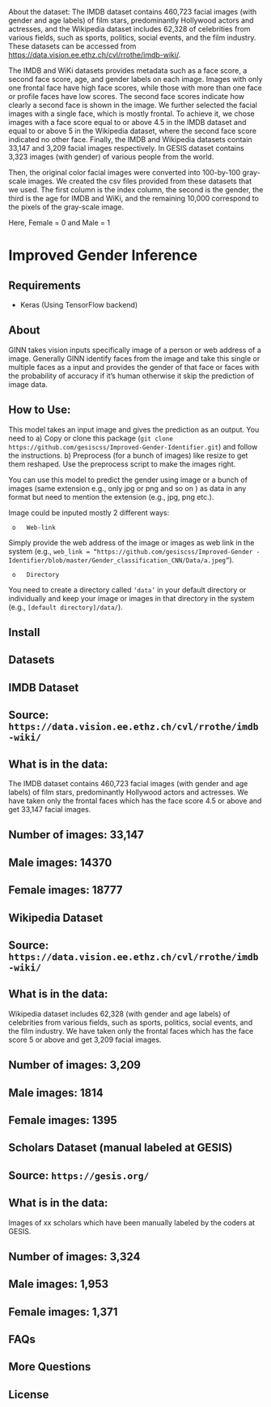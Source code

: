 About the dataset: The IMDB dataset contains 460,723 facial images (with gender and age labels) of film stars, predominantly Hollywood actors and actresses, and the Wikipedia dataset includes 62,328 of celebrities from various fields, such as sports, politics, social events, and the film industry. These datasets can be accessed from https://data.vision.ee.ethz.ch/cvl/rrothe/imdb-wiki/.


The IMDB and WiKi datasets provides metadata such as a face score, a second face score, age, and gender labels on each image. Images with only one frontal face have high face scores, while those with more than one face or profile faces have low scores. The second face scores indicate how clearly a second face is shown in the image. We further selected the facial images with a single face, which is mostly frontal. To achieve it, we chose images with a face score equal to or above 4.5 in the IMDB dataset and equal to or above 5 in the Wikipedia dataset, where the second face score indicated no other face. Finally, the IMDB and Wikipedia datasets contain 33,147 and 3,209 facial images respectively. In GESIS dataset contains 3,323 images (with gender) of various people from the world. 

Then, the original color facial images were converted into 100-by-100 gray-scale images. We created the csv files provided from these datasets that we used. The first column is the index column, the second is the gender, the third is the age for IMDB and WiKi, and the remaining 10,000 correspond to the pixels of the gray-scale image. 

Here, Female = 0
and   Male   = 1


# Improved Gender Inference



## Requirements

* Keras (Using TensorFlow backend)

## About

GINN takes vision inputs specifically image of a person or web address of a image. Generally GINN identify faces from the image and take this single or multiple faces as a input and provides the gender of that face or faces with the probability of accuracy if it’s human otherwise it skip the prediction of image data.


## How to Use: 

This model takes an input image and gives the prediction as an output. You need to 
        a) Copy or clone this package (```git clone https://github.com/gesiscss/Improved-Gender-Identifier.git```) and follow the instructions.
        b) Preprocess (for a bunch of images) like resize to get them reshaped. Use the preprocess script to make the images right.


You can use this model to predict the gender using image or a bunch of images (same extension e.g., only jpg or png and so on ) as data in any format but need to mention the extension (e.g., jpg, png etc.). 

Image could be inputed mostly 2 different ways:

     o   Web-link

   Simply provide the web address of the image or images as web link in the system (e.g., ```web_link = “https://github.com/gesiscss/Improved-Gender -Identifier/blob/master/Gender_classification_CNN/Data/a.jpeg”```).
   
     o   Directory


   You need to create a directory called ```‘data’``` in your default directory or individually and keep your image or images in that directory in the system (e.g., ```[default directory]/data/```).


## Install





## Datasets

## IMDB Dataset

## Source: ```https://data.vision.ee.ethz.ch/cvl/rrothe/imdb-wiki/```
## What is in the data: 
The IMDB dataset contains 460,723 facial images (with gender and age labels) of film stars, predominantly Hollywood actors and actresses. We have taken only the frontal faces which has the face score 4.5 or above and get 33,147 facial images.
## Number of images:  33,147
## Male images: 14370
## Female images: 18777


## Wikipedia Dataset

## Source: ```https://data.vision.ee.ethz.ch/cvl/rrothe/imdb-wiki/```
## What is in the data: 
Wikipedia dataset includes 62,328 (with gender and age labels) of celebrities from various fields, such as sports, politics, social events, and the film industry. We have taken only the frontal faces which has the face score 5 or above and get 3,209 facial images.
## Number of images: 3,209
## Male images: 1814
## Female images: 1395

## Scholars Dataset (manual labeled at GESIS)

## Source: ```https://gesis.org/```
## What is in the data: 
Images of xx scholars which have been manually labeled by the coders at GESIS. 
## Number of images: 3,324
## Male images: 1,953
## Female images: 1,371


## FAQs

## More Questions

## License


